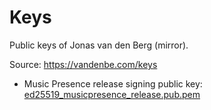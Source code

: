 # Keys

Public keys of Jonas van den Berg (mirror).

Source: https://vandenbe.com/keys

- Music Presence release signing public key: [ed25519_musicpresence_release.pub.pem](./ed25519_musicpresence_release.pub.pem)
